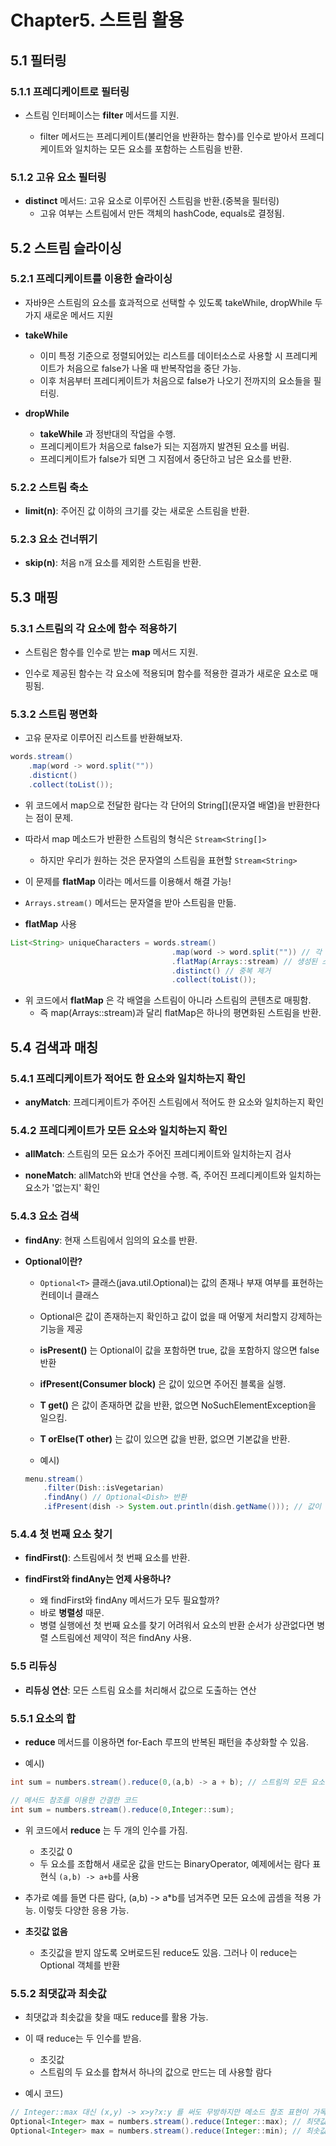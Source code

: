 # Chapter5. 스트림 활용
## **5.1 필터링**
### **5.1.1 프레디케이트로 필터링**
* 스트림 인터페이스는 __filter__ 메서드를 지원.

    * filter 메서드는 프레디케이트(불리언을 반환하는 함수)를 인수로 받아서 프레디케이트와 일치하는 모든 요소를 포함하는 스트림을 반환.

### **5.1.2 고유 요소 필터링**
* __distinct__ 메서드: 고유 요소로 이루어진 스트림을 반환.(중복을 필터링)
    * 고유 여부는 스트림에서 만든 객체의 hashCode, equals로 결정됨.


## **5.2 스트림 슬라이싱**

### **5.2.1 프레디케이트를 이용한 슬라이싱**
* 자바9은 스트림의 요소를 효과적으로 선택할 수 있도록 takeWhile, dropWhile 두 가지 새로운 메서드 지원

* __takeWhile__
    
    * 이미 특정 기준으로 정렬되어있는 리스트를 데이터소스로 사용할 시 프레디케이트가 처음으로 false가 나올 때 반복작업을 중단 가능.
    * 이후 처음부터 프레디케이트가 처음으로 false가 나오기 전까지의 요소들을 필터링.

* __dropWhile__

    * __takeWhile__ 과 정반대의 작업을 수행.
    * 프레디케이트가 처음으로 false가 되는 지점까지 발견된 요소를 버림.
    * 프레디케이트가 false가 되면 그 지점에서 중단하고 남은 요소를 반환.

### **5.2.2 스트림 축소**
* __limit(n)__: 주어진 값 이하의 크기를 갖는 새로운 스트림을 반환.

### **5.2.3 요소 건너뛰기**
* __skip(n)__: 처음 n개 요소를 제외한 스트림을 반환.


## **5.3 매핑**
### **5.3.1 스트림의 각 요소에 함수 적용하기**
* 스트림은 함수를 인수로 받는 __map__ 메서드 지원.

* 인수로 제공된 함수는 각 요소에 적용되며 함수를 적용한 결과가 새로운 요소로 매핑됨.

### **5.3.2 스트림 평면화**
* 고유 문자로 이루어진 리스트를 반환해보자.
```java
words.stream()
    .map(word -> word.split(""))
    .disticnt()
    .collect(toList());
```
* 위 코드에서 map으로 전달한 람다는 각 단어의 String[](문자열 배열)을 반환한다는 점이 문제.

* 따라서 map 메소드가 반환한 스트림의 형식은 `Stream<String[]>`
    * 하지만 우리가 원하는 것은 문자열의 스트림을 표현할 `Stream<String>`

* 이 문제를 __flatMap__ 이라는 메서드를 이용해서 해결 가능!

* `Arrays.stream()` 메서드는 문자열을 받아 스트림을 만듦.

* __flatMap__ 사용
```java
List<String> uniqueCharacters = words.stream()
                                    .map(word -> word.split("")) // 각 단어를 개별 문자열 배열로 변환
                                    .flatMap(Arrays::stream) // 생성된 스트림을 하나의 스트림으로 평면화
                                    .distinct() // 중복 제거
                                    .collect(toList());
```
* 위 코드에서 __flatMap__ 은 각 배열을 스트림이 아니라 스트림의 콘텐츠로 매핑함.
    * 즉 map(Arrays::stream)과 달리 flatMap은 하나의 평면화된 스트림을 반환.


## **5.4 검색과 매칭**
### **5.4.1 프레디케이트가 적어도 한 요소와 일치하는지 확인**
* __anyMatch__: 프레디케이트가 주어진 스트림에서 적어도 한 요소와 일치하는지 확인

### **5.4.2 프레디케이트가 모든 요소와 일치하는지 확인**
* __allMatch__: 스트림의 모든 요소가 주어진 프레디케이트와 일치하는지 검사

* __noneMatch__: allMatch와 반대 연산을 수행. 즉, 주어진 프레디케이트와 일치하는 요소가 '없는지' 확인

### **5.4.3 요소 검색**
* __findAny__: 현재 스트림에서 임의의 요소를 반환.

* __Optional이란?__
    
    * `Optional<T>` 클래스(java.util.Optional)는 값의 존재나 부재 여부를 표현하는 컨테이너 클래스
    * Optional은 값이 존재하는지 확인하고 값이 없을 때 어떻게 처리할지 강제하는 기능을 제공

    * __isPresent()__ 는 Optional이 값을 포함하면 true, 값을 포함하지 않으면 false 반환

    * __ifPresent(Consumer<T> block)__ 은 값이 있으면 주어진 블록을 실행.

    * __T get()__ 은 값이 존재하면 값을 반환, 없으면 NoSuchElementException을 일으킴.

    * __T orElse(T other)__ 는 값이 있으면 값을 반환, 없으면 기본값을 반환.

    * 예시)
    ``` java
    menu.stream()
        .filter(Dish::isVegetarian)
        .findAny() // Optional<Dish> 반환
        .ifPresent(dish -> System.out.println(dish.getName())); // 값이 있으면 출력되고, 없으면 아무 일도 일어나지 않음.
    ```

### **5.4.4 첫 번째 요소 찾기**
* __findFirst()__: 스트림에서 첫 번째 요소를 반환.

* __findFirst와 findAny는 언제 사용하나?__
    
    * 왜 findFirst와 findAny 메서드가 모두 필요할까?
    * 바로 __병렬성__ 때문.
    * 병렬 실행에선 첫 번째 요소를 찾기 어려워서 요소의 반환 순서가 상관없다면 병렬 스트림에선 제약이 적은 findAny 사용.


### **5.5 리듀싱**
* __리듀싱 연산__: 모든 스트림 요소를 처리해서 값으로 도출하는 연산

### **5.5.1 요소의 합**
* __reduce__ 메서드를 이용하면 for-Each 루프의 반복된 패턴을 추상화할 수 있음.

* 예시)
```java
int sum = numbers.stream().reduce(0,(a,b) -> a + b); // 스트림의 모든 요소를 더하는 코드

// 메서드 참조를 이용한 간결한 코드
int sum = numbers.stream().reduce(0,Integer::sum);
```
* 위 코드에서 __reduce__ 는 두 개의 인수를 가짐.
    
    * 초깃값 0
    * 두 요소를 조합해서 새로운 값을 만드는 BinaryOperator<T>, 예제에서는 람다 표현식 `(a,b) -> a+b`를 사용

* 추가로 예를 들면 다른 람다, (a,b) -> a*b를 넘겨주면 모든 요소에 곱셈을 적용 가능. 이렇듯 다양한 응용 가능.

* __초깃값 없음__
    
    * 초깃값을 받지 않도록 오버로드된 reduce도 있음. 그러나 이 reduce는 Optional 객체를 반환


### **5.5.2 최댓값과 최솟값**
* 최댓값과 최솟값을 찾을 때도 reduce를 활용 가능.

* 이 때 reduce는 두 인수를 받음.
    
    * 초깃값
    * 스트림의 두 요소를 합쳐서 하나의 값으로 만드는 데 사용할 람다

* 예시 코드)
```java
// Integer::max 대신 (x,y) -> x>y?x:y 를 써도 무방하지만 메소드 참조 표현이 가독성이 좋음.
Optional<Integer> max = numbers.stream().reduce(Integer::max); // 최댓값
Optional<Integer> max = numbers.stream().reduce(Integer::min); // 최솟값
```










